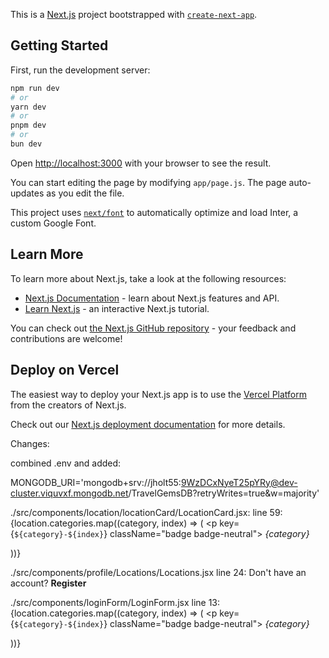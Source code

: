 This is a [Next.js](https://nextjs.org/) project bootstrapped with [`create-next-app`](https://github.com/vercel/next.js/tree/canary/packages/create-next-app).

## Getting Started

First, run the development server:

```bash
npm run dev
# or
yarn dev
# or
pnpm dev
# or
bun dev
```

Open [http://localhost:3000](http://localhost:3000) with your browser to see the result.

You can start editing the page by modifying `app/page.js`. The page auto-updates as you edit the file.

This project uses [`next/font`](https://nextjs.org/docs/basic-features/font-optimization) to automatically optimize and load Inter, a custom Google Font.

## Learn More

To learn more about Next.js, take a look at the following resources:

- [Next.js Documentation](https://nextjs.org/docs) - learn about Next.js features and API.
- [Learn Next.js](https://nextjs.org/learn) - an interactive Next.js tutorial.

You can check out [the Next.js GitHub repository](https://github.com/vercel/next.js/) - your feedback and contributions are welcome!

## Deploy on Vercel

The easiest way to deploy your Next.js app is to use the [Vercel Platform](https://vercel.com/new?utm_medium=default-template&filter=next.js&utm_source=create-next-app&utm_campaign=create-next-app-readme) from the creators of Next.js.

Check out our [Next.js deployment documentation](https://nextjs.org/docs/deployment) for more details.


Changes: 

combined .env and added: 

MONGODB_URI='mongodb+srv://jholt55:9WzDCxNyeT25pYRy@dev-cluster.viquvxf.mongodb.net/TravelGemsDB?retryWrites=true&w=majority'

./src/components/location/locationCard/LocationCard.jsx: 
line 59: 
                    {location.categories.map((category, index) => (
                            <p key={`${category}-${index}`} className="badge badge-neutral">
                                <em>{category}</em>
                            </p>
                            ))}

./src/components/profile/Locations/Locations.jsx
line 24: 
            <Link href="/register">Don&apos;t have an account? <b>Register</b></Link>


./src/components/loginForm/LoginForm.jsx
line 13: 
                            {location.categories.map((category, index) => (
                                <p key={`${category}-${index}`} className="badge badge-neutral">
                                    <em>{category} </em>
                                </p>
                            ))}

